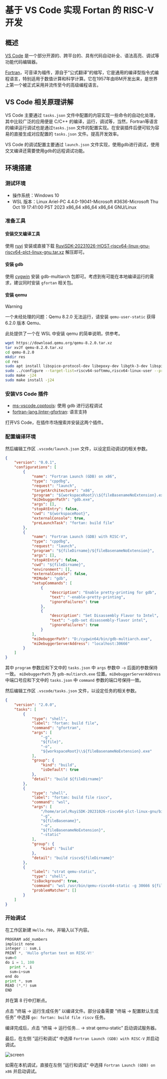 # 基于 VS Code 实现 Fortan 的 RISC-V 开发

## 概述

[VS Code](https://code.visualstudio.com/) 是一个部分开源的、跨平台的、具有代码自动补全、语法高亮、调试等功能代码编辑器。

[Fortran](https://zh.wikipedia.org/zh-cn/Fortran)，可音译为福传，源自于“公式翻译”的缩写，它是通用的编译型指令式编程语言，特别适用于数值计算和科学计算。它在1957年由IBM开发出来，是世界上第一个被正式采用并流传至今的高级编程语言。

## VS Code 相关原理讲解

VS Code 主要通过 `tasks.json` 文件中配置的内容实现一些命令的自动化处理，其中比较广泛的应用便是 C/C++ 的编译，运行，调试等，当然，Fortran等语言的编译运行调试也是通过`tasks.json` 文件的配置实现。在安装插件后便可较为容易的直接生成对应配置的 `tasks.json` 文件。提高开发效率。

VS Code 的调试配置主要通过 `launch.json` 文件实现，使用gdb进行调试，使用交叉编译还需要使用gdb的远程调试功能。

## 环境搭建

### 测试环境

- 操作系统：Windows 10
- WSL 版本：Linux Ariel-PC 4.4.0-19041-Microsoft #3636-Microsoft Thu Oct 19 17:41:00 PST 2023 x86_64 x86_64 x86_64 GNU/Linux

### 准备工具

#### 安装交叉编译工具

使用 [ruyi](https://github.com/ruyisdk/ruyi) 安装或直接下载 [RuyiSDK-20231026-HOST-riscv64-linux-gnu-riscv64-plct-linux-gnu.tar.xz](https://mirror.iscas.ac.cn/ruyisdk/dist/RuyiSDK-20231026-HOST-riscv64-linux-gnu-riscv64-plct-linux-gnu.tar.xz) 解压即可。

#### 安装 gdb

使用 [cygwin](https://www.cygwin.com/install.html) 安装 gdb-multiarch 包即可。考虑到有可能在本地编译运行的需求，建议同时安装 `gfortan` 相关包。

#### 安装 qemu

> [!WARNING]
> 一个未经处理的问题：Qemu 8.2.0 无法运行，请安装 `qemu-user-static` 获得 6.2.0 版本 Qemu、

此处提供了一个在 WSL 中安装 qemu 的简单说明，供参考。

```bash
wget https://download.qemu.org/qemu-8.2.0.tar.xz
tar xvJf qemu-8.2.0.tar.xz
cd qemu-8.2.0
mkdir res
cd res
sudo apt install libspice-protocol-dev libepoxy-dev libgtk-3-dev libspice-server-dev build-essential autoconf automake autotools-dev pkg-config bc curl gawk git bison flex texinfo gperf libtool patchutils mingw-w64 libmpc-dev libmpfr-dev libgmp-dev libexpat-dev libfdt-dev zlib1g-dev libglib2.0-dev libpixman-1-dev libncurses5-dev libncursesw5-dev meson libvirglrenderer-dev libsdl2-dev -y
sudo ../configure --target-list=riscv64-softmmu,riscv64-linux-user --prefix=/usr/local/bin/qemu-riscv64
sudo make -j24
sudo make install -j24
```

### 安装VS Code 插件

- [ms-vscode.cpptools](https://marketplace.visualstudio.com/items?itemName=ms-vscode.cpptools): 使用 gdb 进行远程调试
- [fortran-lang.linter-gfortran](https://marketplace.visualstudio.com/items?itemName=fortran-lang.linter-gfortran): 语言支持

打开VS Code，在插件市场搜索并安装这两个插件。

### 配置编译环境

然后编辑工作区 `.vscode/launch.json` 文件，以设定启动调试的相关参数。

```json
{
    "version": "0.0.1",
    "configurations": [
        {
            "name": "Fortran Launch (GDB) on x86",
            "type": "cppdbg",
            "request": "launch",
            "targetArchitecture": "x86",
            "program": "${workspaceRoot}\\${fileBasenameNoExtension}.exe",
            "miDebuggerPath": "gdb.exe",
            "args": [],
            "stopAtEntry": false,
            "cwd": "${workspaceRoot}",
            "externalConsole": true,
            "preLaunchTask": "fortan: build file"
        },
        {
            "name": "Fortran Launch (GDB) with RISC-V",
            "type": "cppdbg",
            "request": "launch",
            "program": "${fileDirname}/${fileBasenameNoExtension}",
            "args": [],
            "stopAtEntry": false,
            "cwd": "${fileDirname}",
            "environment": [],
            "externalConsole": false,
            "MIMode": "gdb",
            "setupCommands": [
                {
                    "description": "Enable pretty-printing for gdb",
                    "text": "-enable-pretty-printing",
                    "ignoreFailures": true
                },
                {
                    "description": "Set Disassembly Flavor to Intel",
                    "text": "-gdb-set disassembly-flavor intel",
                    "ignoreFailures": true
                }
            ],
            "miDebuggerPath": "D:/cygwin64/bin/gdb-multiarch.exe",
            "miDebuggerServerAddress": "localhost:30666"
        }
    ]
}
```

其中 `program` 参数应和下文中的 `tasks.json` 中 `args` 参数中 `-o` 后面的参数保持一致。 `miDebuggerPath` 为 `gdb-multiarch.exe` 位置。`miDebuggerServerAddress` 中端口号应和下文中的 `tasks.json` 中 `command` 参数的端口号保持一致。

然后编辑工作区 `.vscode/tasks.json` 文件，以设定任务的相关参数。

```json
{
    "version": "2.0.0",
    "tasks": [
        {
            "type": "shell",
            "label": "fortan: build file",
            "command": "gfortran",
            "args": [
                "-g",
                "${file}",
                "-o",
                "${workspaceRoot}\\${fileBasenameNoExtension}.exe"
            ],
            "group": {
                "kind": "build",
                "isDefault": true
            },
            "detail": "build ${fileDirname}"
        },
        {
            "type": "shell",
            "label": "fortan: build file riscv",
            "command": "wsl",
            "args": [
                "/home/ariel/RuyiSDK-20231026-riscv64-plct-linux-gnu/bin/riscv64-plct-linux-gnu-gfortran",
                "-g",
                "${fileBasename}",
                "-o",
                "${fileBasenameNoExtension}",
                "-static"
            ],
            "group": {
                "kind": "build"
            },
            "detail": "build riscv${fileDirname}"
        },
        {
            "label": "strat qemu-static",
            "type": "shell",
            "isBackground": true,
            "command": "wsl /usr/bin/qemu-riscv64-static -g 30666 ${fileBasenameNoExtension}",
            "problemMatcher": []
        }
    ]
}
```

### 开始调试

在工作区新建 `Hello.f90`，并输入以下内容。

```go
PROGRAM add_numbers
implicit none
integer :: sum,i
PRINT *, 'Hullo gfortan test on RISC-V!'
sum=0
do i = 1, 100
  print *, i
  sum=i+sum
end do
print *, sum
READ (*,*) sum
END
```

并在第 8 行中打断点。

点击 "终端 -> 运行生成任务” 以编译文件。部分设备需要 "终端 -> 配置默认生成任务” 中选择 `go: fortan: build file riscv` 任务。

编译完成后，点击 “终端 -> 运行任务... -> strat qemu-static” 启动调试服务器。

最后，在左侧 ”运行和调试“ 中选择 `Fortran Launch (GDB) with RISC-V` 并启动调试。

![screen](./imgs/fort.png)

如需在本机调试，直接在左侧 ”运行和调试“ 中选择 `Fortran Launch (GDB) on x86` 并启动调试。